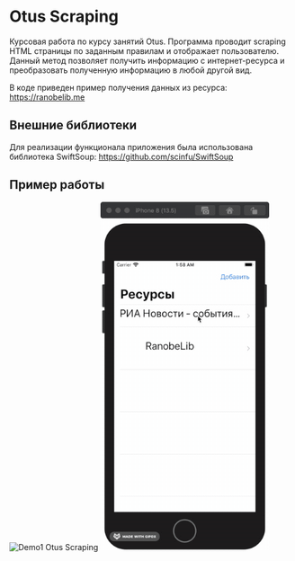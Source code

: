 # Otus Scraping

Курсовая работа по курсу занятий Otus. Программа проводит scraping HTML страницы по заданным правилам и отображает пользователю. Данный метод позволяет получить информацию с интернет-ресурса и преобразовать полученную информацию в любой другой вид.

В коде приведен пример получения данных из ресурса: https://ranobelib.me

## Внешние библиотеки

Для реализации функционала приложения была использована библиотека SwiftSoup: https://github.com/scinfu/SwiftSoup

## Пример работы
![Demo1 Otus Scraping](demo/demo1.gif)
![Demo2 Otus Scraping](demo/demo2.gif)

